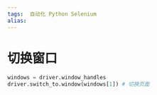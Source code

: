 ```yaml
---
tags:  自动化 Python Selenium
alias: 
---
```

# 切换窗口

```python
windows = driver.window_handles
driver.switch_to.window(windows[1]) # 切换页面
```